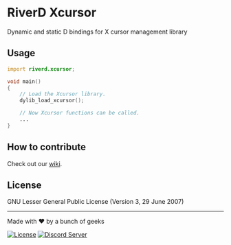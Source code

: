 # RiverD Xcursor
Dynamic and static D bindings for X cursor management library

## Usage
```d
import riverd.xcursor;

void main()
{
	// Load the Xcursor library.
	dylib_load_xcursor();

	// Now Xcursor functions can be called.
	...
}
```

## How to contribute
Check out our [wiki](https://wiki.aurorafoss.org/).

## License
GNU Lesser General Public License (Version 3, 29 June 2007)

---
Made with ❤ by a bunch of geeks

[![License](https://img.shields.io/badge/license-LGPLv3-lightgrey.svg)](https://www.gnu.org/licenses/lgpl-3.0.html) [![Discord Server](https://discordapp.com/api/guilds/350229534832066572/embed.png)](https://discord.gg/4YuxJj)
